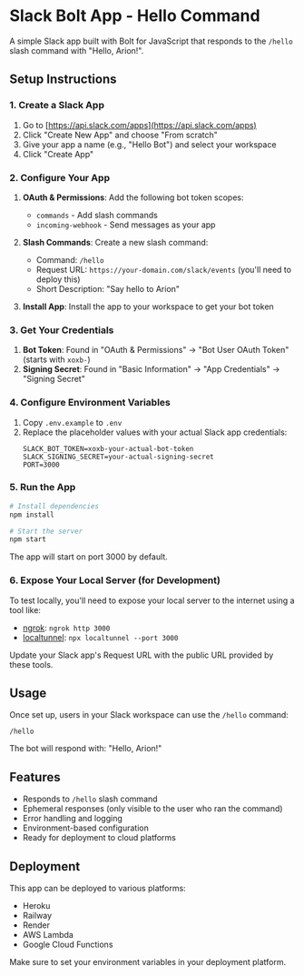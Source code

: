 # Slack Bolt App - Hello Command

A simple Slack app built with Bolt for JavaScript that responds to the `/hello` slash command with "Hello, Arion!".

## Setup Instructions

### 1. Create a Slack App

1. Go to [https://api.slack.com/apps](https://api.slack.com/apps)
2. Click "Create New App" and choose "From scratch"
3. Give your app a name (e.g., "Hello Bot") and select your workspace
4. Click "Create App"

### 2. Configure Your App

1. **OAuth & Permissions**: Add the following bot token scopes:
   - `commands` - Add slash commands
   - `incoming-webhook` - Send messages as your app

2. **Slash Commands**: Create a new slash command:
   - Command: `/hello`
   - Request URL: `https://your-domain.com/slack/events` (you'll need to deploy this)
   - Short Description: "Say hello to Arion"

3. **Install App**: Install the app to your workspace to get your bot token

### 3. Get Your Credentials

1. **Bot Token**: Found in "OAuth & Permissions" → "Bot User OAuth Token" (starts with `xoxb-`)
2. **Signing Secret**: Found in "Basic Information" → "App Credentials" → "Signing Secret"

### 4. Configure Environment Variables

1. Copy `.env.example` to `.env`
2. Replace the placeholder values with your actual Slack app credentials:
   ```
   SLACK_BOT_TOKEN=xoxb-your-actual-bot-token
   SLACK_SIGNING_SECRET=your-actual-signing-secret
   PORT=3000
   ```

### 5. Run the App

```bash
# Install dependencies
npm install

# Start the server
npm start
```

The app will start on port 3000 by default.

### 6. Expose Your Local Server (for Development)

To test locally, you'll need to expose your local server to the internet using a tool like:
- [ngrok](https://ngrok.com/): `ngrok http 3000`
- [localtunnel](https://localtunnel.github.io/www/): `npx localtunnel --port 3000`

Update your Slack app's Request URL with the public URL provided by these tools.

## Usage

Once set up, users in your Slack workspace can use the `/hello` command:

```
/hello
```

The bot will respond with: "Hello, Arion!"

## Features

- Responds to `/hello` slash command
- Ephemeral responses (only visible to the user who ran the command)
- Error handling and logging
- Environment-based configuration
- Ready for deployment to cloud platforms

## Deployment

This app can be deployed to various platforms:
- Heroku
- Railway
- Render
- AWS Lambda
- Google Cloud Functions

Make sure to set your environment variables in your deployment platform.